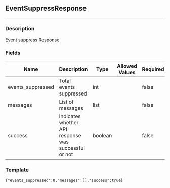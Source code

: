 ## EventSuppressResponse
---
### Description
Event suppress Response
### Fields
| Name | Description | Type | Allowed Values | Required |
| ---- | ----------- | ---- | -------------- | -------- |
| events_suppressed | Total events suppressed | int |  | false |
| messages | List of messages | list |  | false |
| success | Indicates whether API response was successful or not | boolean |  | false |
### Template
```
{"events_suppressed":0,"messages":[],"success":true}
```
